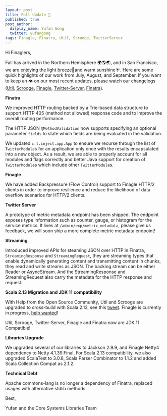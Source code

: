 ```yaml
---
layout: post
title: Fall Update 🍂
published: true
post_author:
  display_name: Yufan Gong
  twitter: yufangong
tags: Finagle, Finatra, Util, Scrooge, TwitterServer
---
```


Hi Finaglers,

Fall has arrived in the Northern Hemisphere 🌍🌎🌏, and in San Francisco, we are enjoying the light breeze🎐and warm sunshine☀️. Here are some quick highlights of our work from July, August, and September. If you want to keep an 👁 on our most recent updates, please watch our changelogs ([Util](https://github.com/twitter/util/blob/develop/CHANGELOG.rst), [Scrooge](https://github.com/twitter/scrooge/blob/develop/CHANGELOG.rst), [Finagle](https://github.com/twitter/finagle/blob/develop/CHANGELOG.rst), [Twitter-Server](https://github.com/twitter/twitter-server/blob/develop/CHANGELOG.rst), [Finatra](https://github.com/twitter/finatra/blob/develop/CHANGELOG.rst)).

**Finatra**

We improved HTTP routing backed by a Trie-based data structure to support HTTP 405 (method not allowed) response code and to improve the overall routing performance.

The HTTP JSON `@MethodValidation` now supports specifying an optional parameter `fields` to state which fields are being evaluated in the validation.

We updated `c.t.inject.app.App` to ensure we recurse through the list of `TwitterModule`s for
an application only once with the results encapsulated into a new object. As a result, we are able to properly account for all modules and flags correctly and better Java support for creation of `TwitterModule`s which include other `TwitterModule`s.

**Finagle**

We have added Backpressure (Flow Control) support to Finagle HTTP/2 clients in order to improve resilience and reduce the likelihood of data overflow scenarios for HTTP/2 clients.

**Twitter Server**

A prototype of metric metadata endpoint has been shipped. The endpoint exposes type information such as counter, gauge, or histogram for the service metrics. It lives at `/admin/exp/metric_metadata`, please give us feedback, we will soon ship a more complete metric metadata endpoint!

**Streaming**

Introduced improved APIs for steaming JSON over HTTP in Finatra, `StreamingResponse` and `StreamingRequest`, they are streaming types that enable dynamically generating content and transmitting content in chunks, they read and write streams as JSON. The backing stream can be either Reader or AsyncStream. And the StreamingResponse and StreamingRequest also carry the metadata for the HTTP response and request.

**Scala 2.13 Migration and JDK 11 compatibility**

With Help from the Open Source Community, Util and Scrooge are upgraded to cross-build with Scala 2.13, see this [tweet](https://twitter.com/finagle/status/1183798168187592706). Finagle is currently in progress, [help wanted](https://github.com/twitter/finagle/issues/771)!

Util, Scrooge, Twitter-Server, Finagle and Finatra now are JDK 11 Compatible!

**Libraries Upgrade**

We upgraded several of our libraries to Jackson 2.9.9, and Finagle Netty4 dependency to Netty 4.1.39.Final. For Scala 2.13 compatibility, we also upgraded ScalaTest to 3.0.8, Scala Parser Combinator to 1.1.2 and added Scala Collection Compat as 2.1.2.

**Technical Debt**

Apache commons-lang is no longer a dependency of Finatra, replaced usages with alternative stdlib methods. 

Best,

Yufan and the Core Systems Libraries Team
